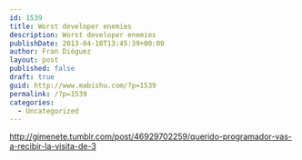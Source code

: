 ```yaml
---
id: 1539
title: Worst developer enemies
description: Worst developer enemies
publishDate: 2013-04-10T13:45:39+00:00
author: Fran Diéguez
layout: post
published: false
draft: true
guid: http://www.mabishu.com/?p=1539
permalink: /?p=1539
categories:
  - Uncategorized
---
```

<a href="http://gimenete.tumblr.com/post/46929702259/querido-programador-vas-a-recibir-la-visita-de-3">http://gimenete.tumblr.com/post/46929702259/querido-programador-vas-a-recibir-la-visita-de-3</a>
